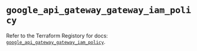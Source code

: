 # `google_api_gateway_gateway_iam_policy`

Refer to the Terraform Registory for docs: [`google_api_gateway_gateway_iam_policy`](https://registry.terraform.io/providers/hashicorp/google-beta/4.78.0/docs/resources/google_api_gateway_gateway_iam_policy).
